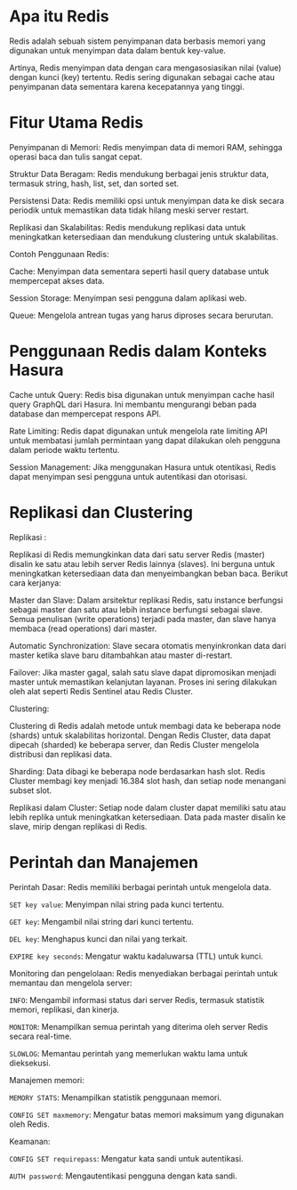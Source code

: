 # Apa itu Redis

Redis adalah sebuah sistem penyimpanan data berbasis memori yang digunakan untuk menyimpan data dalam bentuk key-value. 

Artinya, Redis menyimpan data dengan cara mengasosiasikan nilai (value) dengan kunci (key) tertentu. Redis sering digunakan sebagai cache atau penyimpanan data sementara karena kecepatannya yang tinggi.

# Fitur Utama Redis

Penyimpanan di Memori: Redis menyimpan data di memori RAM, sehingga operasi baca dan tulis sangat cepat.

Struktur Data Beragam: Redis mendukung berbagai jenis struktur data, termasuk string, hash, list, set, dan sorted set.

Persistensi Data: Redis memiliki opsi untuk menyimpan data ke disk secara periodik untuk memastikan data tidak hilang meski server restart.

Replikasi dan Skalabilitas: Redis mendukung replikasi data untuk meningkatkan ketersediaan dan mendukung clustering untuk skalabilitas.

Contoh Penggunaan Redis:

Cache: Menyimpan data sementara seperti hasil query database untuk mempercepat akses data.

Session Storage: Menyimpan sesi pengguna dalam aplikasi web.

Queue: Mengelola antrean tugas yang harus diproses secara berurutan.

# Penggunaan Redis dalam Konteks Hasura

Cache untuk Query: Redis bisa digunakan untuk menyimpan cache hasil query GraphQL dari Hasura. Ini membantu mengurangi beban pada database dan mempercepat respons API.

Rate Limiting: Redis dapat digunakan untuk mengelola rate limiting API untuk membatasi jumlah permintaan yang dapat dilakukan oleh pengguna dalam periode waktu tertentu.

Session Management: Jika menggunakan Hasura untuk otentikasi, Redis dapat menyimpan sesi pengguna untuk autentikasi dan otorisasi.

# Replikasi dan Clustering

Replikasi :

Replikasi di Redis memungkinkan data dari satu server Redis (master) disalin ke satu atau lebih server Redis lainnya (slaves). Ini berguna untuk meningkatkan ketersediaan data dan menyeimbangkan beban baca. Berikut cara kerjanya:

Master dan Slave: Dalam arsitektur replikasi Redis, satu instance berfungsi sebagai master dan satu atau lebih instance berfungsi sebagai slave. Semua penulisan (write operations) terjadi pada master, dan slave hanya membaca (read operations) dari master.

Automatic Synchronization: Slave secara otomatis menyinkronkan data dari master ketika slave baru ditambahkan atau master di-restart.

Failover: Jika master gagal, salah satu slave dapat dipromosikan menjadi master untuk memastikan kelanjutan layanan. Proses ini sering dilakukan oleh alat seperti Redis Sentinel atau Redis Cluster.


Clustering:

Clustering di Redis adalah metode untuk membagi data ke beberapa node (shards) untuk skalabilitas horizontal. Dengan Redis Cluster, data dapat dipecah (sharded) ke beberapa server, dan Redis Cluster mengelola distribusi dan replikasi data.

Sharding: Data dibagi ke beberapa node berdasarkan hash slot. Redis Cluster membagi key menjadi 16.384 slot hash, dan setiap node menangani subset slot.

Replikasi dalam Cluster: Setiap node dalam cluster dapat memiliki satu atau lebih replika untuk meningkatkan ketersediaan. Data pada master disalin ke slave, mirip dengan replikasi di Redis.

# Perintah dan Manajemen

Perintah Dasar: Redis memiliki berbagai perintah untuk mengelola data. 

`SET key value`: Menyimpan nilai string pada kunci tertentu.

`GET key`: Mengambil nilai string dari kunci tertentu.

`DEL key`: Menghapus kunci dan nilai yang terkait.

`EXPIRE key seconds`: Mengatur waktu kadaluwarsa (TTL) untuk kunci.


Monitoring dan pengelolaan: Redis menyediakan berbagai perintah untuk memantau dan mengelola server:

`INFO`: Mengambil informasi status dari server Redis, termasuk statistik memori, replikasi, dan kinerja.

`MONITOR`: Menampilkan semua perintah yang diterima oleh server Redis secara real-time.

`SLOWLOG`: Memantau perintah yang memerlukan waktu lama untuk dieksekusi.


Manajemen memori:

`MEMORY STATS`: Menampilkan statistik penggunaan memori.

`CONFIG SET maxmemory`: Mengatur batas memori maksimum yang digunakan oleh Redis.


Keamanan:

`CONFIG SET requirepass`: Mengatur kata sandi untuk autentikasi.

`AUTH password`: Mengautentikasi pengguna dengan kata sandi.




